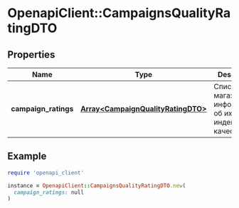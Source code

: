 # OpenapiClient::CampaignsQualityRatingDTO

## Properties

| Name | Type | Description | Notes |
| ---- | ---- | ----------- | ----- |
| **campaign_ratings** | [**Array&lt;CampaignQualityRatingDTO&gt;**](CampaignQualityRatingDTO.md) | Список магазинов c информацией об их индексе качества. |  |

## Example

```ruby
require 'openapi_client'

instance = OpenapiClient::CampaignsQualityRatingDTO.new(
  campaign_ratings: null
)
```

